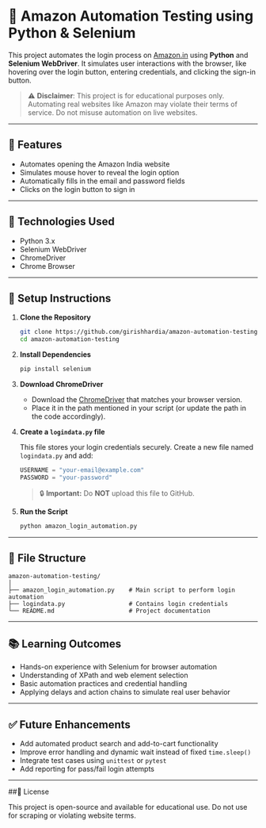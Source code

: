 # 🛒 Amazon Automation Testing using Python & Selenium

This project automates the login process on [Amazon.in](https://www.amazon.in) using **Python** and **Selenium WebDriver**. It simulates user interactions with the browser, like hovering over the login button, entering credentials, and clicking the sign-in button.

> ⚠️ **Disclaimer**: This project is for educational purposes only. Automating real websites like Amazon may violate their terms of service. Do not misuse automation on live websites.

---

## 📌 Features

* Automates opening the Amazon India website
* Simulates mouse hover to reveal the login option
* Automatically fills in the email and password fields
* Clicks on the login button to sign in

---

## 🚀 Technologies Used

* Python 3.x
* Selenium WebDriver
* ChromeDriver
* Chrome Browser

---

## 🔧 Setup Instructions

1. **Clone the Repository**

   ```bash
   git clone https://github.com/girishhardia/amazon-automation-testing.git
   cd amazon-automation-testing
   ```

2. **Install Dependencies**

   ```bash
   pip install selenium
   ```

3. **Download ChromeDriver**

   * Download the [ChromeDriver](https://sites.google.com/chromium.org/driver/) that matches your browser version.
   * Place it in the path mentioned in your script (or update the path in the code accordingly).

4. **Create a `logindata.py` file**

   This file stores your login credentials securely.
   Create a new file named `logindata.py` and add:

   ```python
   USERNAME = "your-email@example.com"
   PASSWORD = "your-password"
   ```

   > 🔒 **Important:** Do **NOT** upload this file to GitHub.

5. **Run the Script**

   ```bash
   python amazon_login_automation.py
   ```

---

## 📁 File Structure

```
amazon-automation-testing/
│
├── amazon_login_automation.py    # Main script to perform login automation
├── logindata.py                  # Contains login credentials
└── README.md                     # Project documentation
```

---

## 📚 Learning Outcomes

* Hands-on experience with Selenium for browser automation
* Understanding of XPath and web element selection
* Basic automation practices and credential handling
* Applying delays and action chains to simulate real user behavior

---

## ✅ Future Enhancements

* Add automated product search and add-to-cart functionality
* Improve error handling and dynamic wait instead of fixed `time.sleep()`
* Integrate test cases using `unittest` or `pytest`
* Add reporting for pass/fail login attempts

---

##📜 License

This project is open-source and available for educational use. Do not use for scraping or violating website terms.
